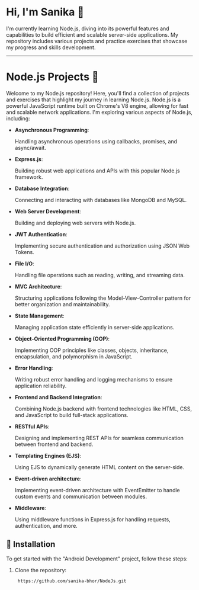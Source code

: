 # Hi, I'm Sanika 👋

I'm currently learning Node.js, diving into its powerful features and capabilities to build efficient and scalable server-side applications. 
My repository includes various projects and practice exercises that showcase my progress and skills development. 

<hr>

# Node.js Projects 🚀

Welcome to my Node.js repository! Here, you'll find a collection of projects and exercises that highlight my journey in learning Node.js. Node.js is a powerful JavaScript runtime built on Chrome's V8 engine, allowing for fast and scalable network applications. I'm exploring various aspects of Node.js, including:

- **Asynchronous Programming**:
  
  Handling asynchronous operations using callbacks, promises, and async/await.

- **Express.js**: 
  
  Building robust web applications and APIs with this popular Node.js framework.

- **Database Integration**: 
  
  Connecting and interacting with databases like MongoDB and MySQL.

- **Web Server Development**: 
  
  Building and deploying web servers with Node.js.

- **JWT Authentication**: 
  
  Implementing secure authentication and authorization using JSON Web Tokens.

- **File I/O**: 
  
  Handling file operations such as reading, writing, and streaming data.

- **MVC Architecture**: 
  
  Structuring applications following the Model-View-Controller pattern for better organization and maintainability.

- **State Management**: 
  
  Managing application state efficiently in server-side applications.

- **Object-Oriented Programming (OOP)**: 
  
  Implementing OOP principles like classes, objects, inheritance, encapsulation, and polymorphism in JavaScript.

- **Error Handling**: 
  
  Writing robust error handling and logging mechanisms to ensure application reliability.

- **Frontend and Backend Integration**: 
  
  Combining Node.js backend with frontend technologies like HTML, CSS, and JavaScript to build full-stack applications.

- **RESTful APIs**: 
  
  Designing and implementing REST APIs for seamless communication between frontend and backend.

- **Templating Engines (EJS)**: 
  
  Using EJS to dynamically generate HTML content on the server-side.

- **Event-driven architecture**: 
  
  Implementing event-driven architecture with EventEmitter to handle custom events and communication between modules.

- **Middleware**: 
  
  Using middleware functions in Express.js for handling requests, authentication, and more.

## 🔗 Installation

To get started with the "Android Development" project, follow these steps:

1. Clone the repository:
   ```bash
    https://github.com/sanika-bhor/NodeJs.git
